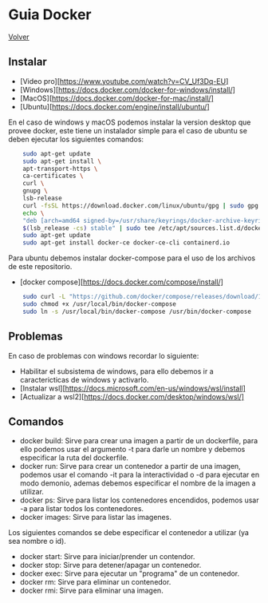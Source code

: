 # Guia Docker

[Volver](https://github.com/Oscurt/sw_ay_202201)

## Instalar

- [Video pro][https://www.youtube.com/watch?v=CV_Uf3Dq-EU]
- [Windows][https://docs.docker.com/docker-for-windows/install/]
- [MacOS][https://docs.docker.com/docker-for-mac/install/]
- [Ubuntu][https://docs.docker.com/engine/install/ubuntu/]

En el caso de windows y macOS podemos instalar la version desktop que provee docker, este tiene un instalador simple para el caso de ubuntu se deben ejecutar los siguientes comandos:

```sh
    sudo apt-get update
    sudo apt-get install \
    apt-transport-https \
    ca-certificates \
    curl \
    gnupg \
    lsb-release
    curl -fsSL https://download.docker.com/linux/ubuntu/gpg | sudo gpg --dearmor -o /usr/share/keyrings/docker-archive-keyring.gpg
    echo \
    "deb [arch=amd64 signed-by=/usr/share/keyrings/docker-archive-keyring.gpg] https://download.docker.com/linux/ubuntu \
    $(lsb_release -cs) stable" | sudo tee /etc/apt/sources.list.d/docker.list > /dev/null
    sudo apt-get update
    sudo apt-get install docker-ce docker-ce-cli containerd.io
```

Para ubuntu debemos instalar docker-compose para el uso de los archivos de este repositorio.

- [docker compose][https://docs.docker.com/compose/install/]

```sh
    sudo curl -L "https://github.com/docker/compose/releases/download/1.29.2/docker-compose-$(uname -s)-$(uname -m)" -o /usr/local/bin/docker-compose
    sudo chmod +x /usr/local/bin/docker-compose
    sudo ln -s /usr/local/bin/docker-compose /usr/bin/docker-compose
```

## Problemas

En caso de problemas con windows recordar lo siguiente:

- Habilitar el subsistema de windows, para ello debemos ir a caractericticas de windows y activarlo.
- [Instalar wsl][https://docs.microsoft.com/en-us/windows/wsl/install]
- [Actualizar a wsl2][https://docs.docker.com/desktop/windows/wsl/]

## Comandos

- docker build: Sirve para crear una imagen a partir de un dockerfile, para ello podemos usar el argumento -t para darle un nombre y debemos especificar la ruta del dockerfile.
- docker run: Sirve para crear un contenedor a partir de una imagen, podemos usar el comando -it para la interactividad o -d para ejecutar en modo demonio, ademas debemos especificar el nombre de la imagen a utilizar.
- docker ps: Sirve para listar los contenedores encendidos, podemos usar -a para listar todos los contenedores.
- docker images: Sirve para listar las imagenes.

Los siguientes comandos se debe especificar el contenedor a utilizar (ya sea nombre o id).

- docker start: Sirve para iniciar/prender un contendor.
- docker stop: Sirve para detener/apagar un contenedor.
- docker exec: Sirve para ejecutar un "programa" de un contenedor.
- docker rm: Sirve para eliminar un contenedor.
- docker rmi: Sirve para eliminar una imagen.